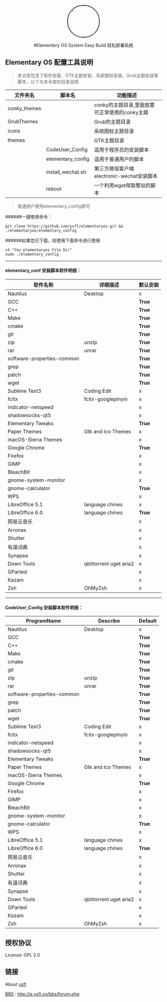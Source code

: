 <div align=center>
<img src="https://elementary.io/images/launcher-icons/apple-touch-icon.png" width="100" hegiht="100" align="center" style="border:2px solid;
border-radius:50px;
-moz-border-radius:50px;"/>

#Elementary OS System Easy Build 轻松部署系统
</div>


## Elementary OS 配置工具说明
>本仓库包含了软件安装、GTK主题安装、系统图标安装、Grub主题安装等脚本，以下为本仓库的目录说明

|文件夹名|脚本名|功能描述|
|----|----|----|
|conky_themes||conky的主题目录,里面放置可正常使用的conky主题
|GrubThemes||Grub的主题目录
|icons||系统图标主题目录
|themes||GTK主题目录
||CodeUser_Config|适用于程序员的安装脚本
||elementary_config|适用于普通用户的脚本
||install_wechat.sh|第三方微信客户端electronic-wechat安装脚本
||reboot|一个利用wget爬取整站的脚本

>普通用户使用elementary_config即可

######一键使用命令：
``` shell
git clone https://github.com/ysfl/elementaryos.git && ./elementaryos/elementary_config
```

######如果您已下载，则使用下面命令进行使用
``` shell
cd "You elementaryos File Dir"
sudo ./elementary_config
```
---
#### elementary_conf 安装脚本软件明细：
|软件名称|详细描述|默认安装|
|----|----|----|
|Nautilus|Desktop|x
|GCC||**True**
|C++||**True**
|Make||**True**
|cmake||**True**
|git||**True**
|zip|unzip|**True**
|rar|unrar|**True**
|software-properties-common||**True**
|grep||**True**
|patch||**True**
|wget||**True**
|Sublime Text3|Coding Edit|x
|fcitx|fcitx-googlepinyin|x
|indicator-netspeed||x
|shadowsocks-qt5||x
|Elementary Tweaks||**True**
|Paper Themes|Gtk and Ico Themes|x
|macOS-Sierra Themes||x
|Google Chrome||**True**
|Firefox||x
|GIMP||x
|BleachBit||x
|gnome-system-monitor||x
|gnome-calculator||**True**
|WPS||x
|LibreOffice 5.1|language chines|x
|LibreOffice 6.0|language chines|**True**
|网易云音乐||x
|Arronax||x
|Shutter||x
|有道词典||x
|Synapse||x
|Down Tools|qbittorrent uget aria2|x
|GParted||x
|Kazam||x
|Zsh|OhMyZsh|x

---
#### CodeUser_Config 安装脚本软件明细：
|ProgramName|Describe|Default|
|----|----|----|
|Nautilus|Desktop|x
|GCC||**True**
|C++||**True**
|Make||**True**
|cmake||**True**
|git||**True**
|zip|unzip|**True**
|rar|unrar|**True**
|software-properties-common||**True**
|grep||**True**
|patch||**True**
|wget||**True**
|Sublime Text3|Coding Edit|x
|fcitx|fcitx-googlepinyin|x
|indicator-netspeed||x
|shadowsocks-qt5||x
|Elementary Tweaks||**True**
|Paper Themes|Gtk and Ico Themes|x
|macOS-Sierra Themes||x
|Google Chrome||**True**
|Firefox||x
|GIMP||x
|BleachBit||x
|gnome-system-monitor||x
|gnome-calculator||**True**
|WPS||x
|LibreOffice 5.1|language chines|x
|LibreOffice 6.0|language chines|**True**
|网易云音乐||x
|Arronax||x
|Shutter||x
|有道词典||x
|Synapse||x
|Down Tools|qbittorrent uget aria2|x
|GParted||x
|Kazam||x
|Zsh|OhMyZsh|x




## 授权协议

License: GPL 2.0



## 链接
About [ysfl](http://blog.ysfl.cn)

[BBS](http://e.ysfl.cn/bbs/forum.php)  : http://e.ysfl.cn/bbs/forum.php
